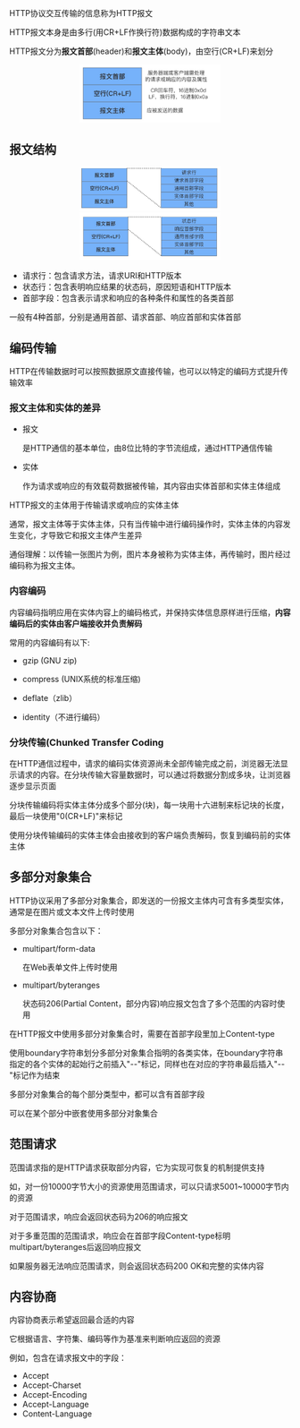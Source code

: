 HTTP协议交互传输的信息称为HTTP报文

HTTP报文本身是由多行(用CR+LF作换行符)数据构成的字符串文本

HTTP报文分为**报文首部**(header)和**报文主体**(body)，由空行(CR+LF)来划分

<div align="center">    
<img src="./imgs/HTTP报文.jpg" width="50%" height="50%">
</div>

## 报文结构

<div align="center">    
<img src="./imgs/HTTP请求报文首部.jpg" width="50%" height="50%">
</div>

<div align="center">    
<img src="./imgs/HTTP响应报文首部.jpg" width="50%" height="50%">
</div>

* 请求行：包含请求方法，请求URI和HTTP版本
* 状态行：包含表明响应结果的状态码，原因短语和HTTP版本
* 首部字段：包含表示请求和响应的各种条件和属性的各类首部

一般有4种首部，分别是通用首部、请求首部、响应首部和实体首部

## 编码传输

HTTP在传输数据时可以按照数据原文直接传输，也可以以特定的编码方式提升传输效率

### 报文主体和实体的差异

* 报文

  是HTTP通信的基本单位，由8位比特的字节流组成，通过HTTP通信传输

* 实体

  作为请求或响应的有效载荷数据被传输，其内容由实体首部和实体主体组成

HTTP报文的主体用于传输请求或响应的实体主体

通常，报文主体等于实体主体，只有当传输中进行编码操作时，实体主体的内容发生变化，才导致它和报文主体产生差异

通俗理解：以传输一张图片为例，图片本身被称为实体主体，再传输时，图片经过编码称为报文主体。

### 内容编码

内容编码指明应用在实体内容上的编码格式，并保持实体信息原样进行压缩，**内容编码后的实体由客户端接收并负责解码**

常用的内容编码有以下:

* gzip (GNU zip)
* compress (UNIX系统的标准压缩)
* deflate（zlib）

* identity（不进行编码）

### 分块传输(Chunked Transfer Coding

在HTTP通信过程中，请求的编码实体资源尚未全部传输完成之前，浏览器无法显示请求的内容。在分块传输大容量数据时，可以通过将数据分割成多块，让浏览器逐步显示页面

分块传输编码将实体主体分成多个部分(块)，每一块用十六进制来标记块的长度，最后一块使用"0(CR+LF)"来标记

使用分块传输编码的实体主体会由接收到的客户端负责解码，恢复到编码前的实体主体

## 多部分对象集合

HTTP协议采用了多部分对象集合，即发送的一份报文主体内可含有多类型实体，通常是在图片或文本文件上传时使用

多部分对象集合包含以下：

* multipart/form-data 
	
  在Web表单文件上传时使用
  
* multipart/byteranges

  状态码206(Partial Content，部分内容)响应报文包含了多个范围的内容时使用

在HTTP报文中使用多部分对象集合时，需要在首部字段里加上Content-type

使用boundary字符串划分多部分对象集合指明的各类实体，在boundary字符串指定的各个实体的起始行之前插入"--"标记，同样也在对应的字符串最后插入"--"标记作为结束

多部分对象集合的每个部分类型中，都可以含有首部字段

可以在某个部分中嵌套使用多部分对象集合

## 范围请求

范围请求指的是HTTP请求获取部分内容，它为实现可恢复的机制提供支持

如，对一份10000字节大小的资源使用范围请求，可以只请求5001~10000字节内的资源

对于范围请求，响应会返回状态码为206的响应报文

对于多重范围的范围请求，响应会在首部字段Content-type标明multipart/byteranges后返回响应报文

如果服务器无法响应范围请求，则会返回状态码200 OK和完整的实体内容

## 内容协商

内容协商表示希望返回最合适的内容

它根据语言、字符集、编码等作为基准来判断响应返回的资源

例如，包含在请求报文中的字段：

* Accept
* Accept-Charset
* Accept-Encoding
* Accept-Language
* Content-Language

